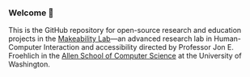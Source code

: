 ### Welcome 👋

This is the GitHub repository for open-source research and education projects in the [Makeability Lab](https://makeabilitylab.cs.washington.edu/)—an advanced research lab in Human-Computer Interaction and accessibility directed by Professor Jon E. Froehlich in the [Allen School of Computer Science](https://cs.washington.edu/) at the University of Washington.
